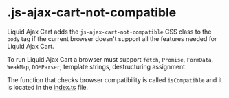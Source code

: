 # .js-ajax-cart-not-compatible

Liquid Ajax Cart adds the `js-ajax-cart-not-compatible` CSS class to the `body` tag if the current browser doesn't support all the features needed for Liquid Ajax Cart.

To run Liquid Ajax Cart a browser must support `fetch`, `Promise`, `FormData`, `WeakMap`, `DOMParser`, template strings, destructuring assignment.

The function that checks browser compatibility is called `isCompatible` and it is located in the [index.ts](https://github.com/EvgeniyMukhamedjanov/liquid-ajax-cart/blob/main/_src/index.ts) file.